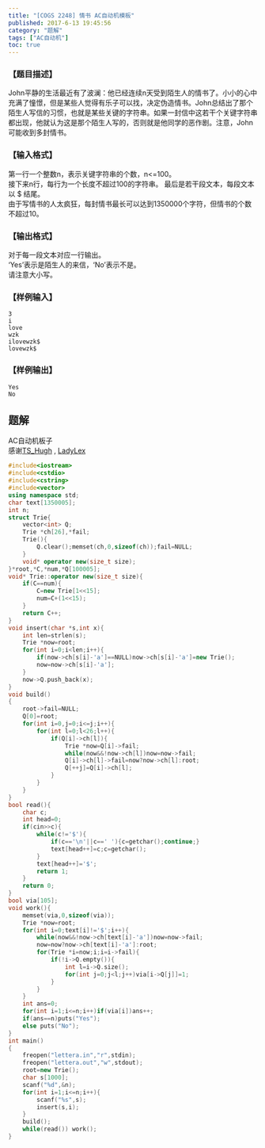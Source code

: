 ```yaml
---
title: "[COGS 2248] 情书 AC自动机模板"
published: 2017-6-13 19:45:56
category: "题解"
tags: ["AC自动机"]
toc: true
---
```


### 【题目描述】
John平静的生活最近有了波澜：他已经连续n天受到陌生人的情书了。小小的心中充满了憧憬，但是某些人觉得有乐子可以找，决定伪造情书。John总结出了那个陌生人写信的习惯，也就是某些关键的字符串。如果一封信中这若干个关键字符串都出现，他就认为这是那个陌生人写的，否则就是他同学的恶作剧。注意，John可能收到多封情书。
<!--more--> 
### 【输入格式】
第一行一个整数n，表示关键字符串的个数，n<=100。  
接下来n行，每行为一个长度不超过100的字符串。
最后是若干段文本，每段文本以 $ 结尾。  
由于写情书的人太疯狂，每封情书最长可以达到1350000个字符，但情书的个数不超过10。  
### 【输出格式】
对于每一段文本对应一行输出。  
‘Yes’表示是陌生人的来信，‘No’表示不是。  
请注意大小写。  
### 【样例输入】  

    3
    i
    love
    wzk
    ilovewzk$
    lovewzk$

### 【样例输出】

    Yes
    No
 

## 题解
AC自动机板子  
感谢[TS_Hugh](http://www.cnblogs.com/TSHugh/)
,
[LadyLex](http://www.cnblogs.com/LadyLex/)  

```c++
#include<iostream>
#include<cstdio>
#include<cstring>
#include<vector>
using namespace std;
char text[1350005];
int n;
struct Trie{
    vector<int> Q;
    Trie *ch[26],*fail;
    Trie(){
        Q.clear();memset(ch,0,sizeof(ch));fail=NULL;
    }
    void* operator new(size_t size);
}*root,*C,*num,*Q[100005];
void* Trie::operator new(size_t size){
    if(C==num){
        C=new Trie[1<<15];
        num=C+(1<<15);
    }
    return C++;
}
void insert(char *s,int x){
    int len=strlen(s);
    Trie *now=root;
    for(int i=0;i<len;i++){
        if(now->ch[s[i]-'a']==NULL)now->ch[s[i]-'a']=new Trie();
        now=now->ch[s[i]-'a'];
    }
    now->Q.push_back(x);
}
void build()
{
    root->fail=NULL;
    Q[0]=root;
    for(int i=0,j=0;i<=j;i++){
        for(int l=0;l<26;l++){
            if(Q[i]->ch[l]){
                Trie *now=Q[i]->fail;
                while(now&&!now->ch[l])now=now->fail;
                Q[i]->ch[l]->fail=now?now->ch[l]:root;
                Q[++j]=Q[i]->ch[l];
            }
        }
    }
}
bool read(){
    char c;
    int head=0;
    if(cin>>c){
        while(c!='$'){
            if(c=='\n'||c==' '){c=getchar();continue;}
            text[head++]=c;c=getchar();
        }
        text[head++]='$';
        return 1;
    }
    return 0;
}
bool via[105];
void work(){
    memset(via,0,sizeof(via));
    Trie *now=root;
    for(int i=0;text[i]!='$';i++){
        while(now&&!now->ch[text[i]-'a'])now=now->fail;
        now=now?now->ch[text[i]-'a']:root;
        for(Trie *i=now;i;i=i->fail){
            if(!i->Q.empty()){
                int l=i->Q.size();
                for(int j=0;j<l;j++)via[i->Q[j]]=1;
            }
        }
    }
    int ans=0;
    for(int i=1;i<=n;i++)if(via[i])ans++;
    if(ans==n)puts("Yes");
    else puts("No");
}
int main()
{
    freopen("lettera.in","r",stdin);
    freopen("lettera.out","w",stdout);
    root=new Trie();
    char s[1000];
    scanf("%d",&n);
    for(int i=1;i<=n;i++){
        scanf("%s",s);
        insert(s,i);
    }
    build();
    while(read()) work();
}
```